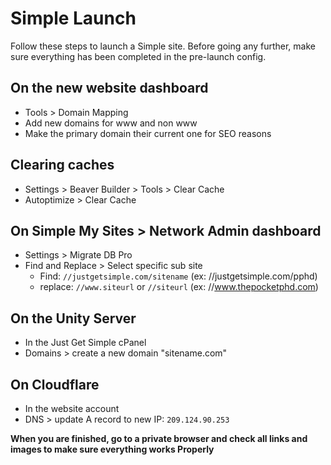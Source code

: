 # Simple Launch
Follow these steps to launch a Simple site. Before going any further, make sure everything has been completed in the pre-launch config.

## On the new website dashboard
- Tools > Domain Mapping
- Add new domains for www and non www
- Make the primary domain their current one for SEO reasons

## Clearing caches
- Settings > Beaver Builder > Tools > Clear Cache
- Autoptimize > Clear Cache

## On Simple My Sites > Network Admin dashboard
- Settings > Migrate DB Pro
- Find and Replace > Select specific sub site
  * Find: `//justgetsimple.com/sitename` (ex: //justgetsimple.com/pphd)
  * replace: `//www.siteurl` or `//siteurl` (ex: //www.thepocketphd.com)

## On the Unity Server
- In the Just Get Simple cPanel
- Domains > create a new domain "sitename.com"

## On Cloudflare
- In the website account
- DNS > update A record to new IP: `209.124.90.253`

**When you are finished, go to a private browser and check all links and images to make sure everything works Properly**
